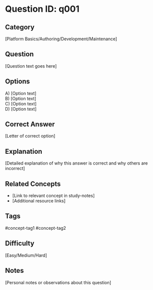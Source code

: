 # Question ID: q001

## Category
[Platform Basics/Authoring/Development/Maintenance]

## Question
[Question text goes here]

## Options
A) [Option text]  <br /> 
B) [Option text]  <br /> 
C) [Option text]  <br /> 
D) [Option text]  <br /> 

## Correct Answer
[Letter of correct option]

## Explanation
[Detailed explanation of why this answer is correct and why others are incorrect]

## Related Concepts
- [Link to relevant concept in study-notes]
- [Additional resource links]

## Tags
#concept-tag1 #concept-tag2

## Difficulty
[Easy/Medium/Hard]

## Notes
[Personal notes or observations about this question]